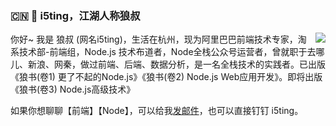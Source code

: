 ### :cn: :wolf: i5ting，江湖人称狼叔

<img align="right" src="https://github-readme-stats.vercel.app/api?username=i5ting&show_icons=true&icon_color=0366d6&text_color=24292e&bg_color=ffffff&hide_title=true" />

你好~ 我是 狼叔 (网名i5ting)，生活在杭州，现为阿里巴巴前端技术专家，淘系技术部-前端组，Node.js 技术布道者，Node全栈公众号运营者，曾就职于去哪儿、新浪、网秦，做过前端、后端、数据分析，是一名全栈技术的实践者。已出版《狼书(卷1) 更了不起的Node.js》《狼书(卷2) Node.js Web应用开发》。即将出版《狼书(卷3) Node.js高级技术》
 
如果你想聊聊【前端】【Node】，可以给我[发邮件](mailto:i5ting@126.com)，也可以直接钉钉 i5ting。
